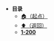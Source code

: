 * **目录**
  * [🏠（起点）](/study/README)
  * [⬆️（返回）](/study/计算机基础/数据结构和算法/README)
  * [**1-200**](/study/计算机基础/数据结构和算法/LeetCode题解/1-200)
